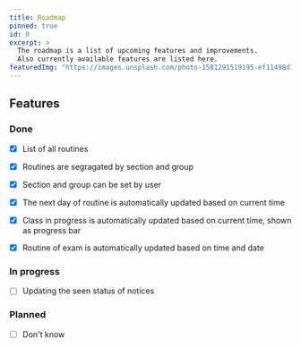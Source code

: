 ```yaml
---
title: Roadmap 
pinned: true
id: 0
excerpt: >
  The roadmap is a list of upcoming features and improvements.
  Also currently available features are listed here.
featuredImg: "https://images.unsplash.com/photo-1581291519195-ef11498d1cf2?ixlib=rb-1.2.1&ixid=MnwxMjA3fDB8MHxwaG90by1wYWdlfHx8fGVufDB8fHx8&auto=format&fit=crop&w=1470&q=80"
---
```

## Features

### Done

- [x] List of all routines
- [x] Routines are segragated by section and group
- [x] Section and group can be set by user
- [x] The next day of routine is automatically updated based on current time
- [x] Class in progress is automatically updated based on current time, shown as progress bar
- [x] Routine of exam is automatically updated based on time and date
  

### In progress
- [ ] Updating the seen status of notices

### Planned
- [ ] Don't know